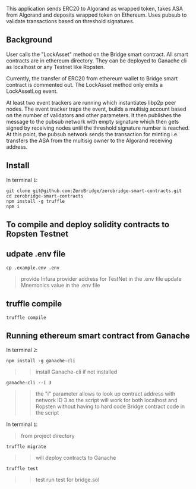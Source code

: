 This application sends ERC20 to Algorand as wrapped token, takes ASA from Algorand and deposits wrapped token on Ethereum. Uses pubsub to validate transactions based on threshold signatures.

## Background
User calls the "LockAsset" method on the Bridge smart contract. All smart contracts are in ethereum directory. They can be deployed to Ganache cli as localhost or any Testnet like Ropsten.
      
Currently, the transfer of ERC20 from ethereum wallet to Bridge smart contract is commented out. The LockAsset method only emits a LockAssetLog event.

At least two event trackers are running which instantiates libp2p peer nodes. The event tracker traps the event, builds a multisig account based on the number of validators and other parameters. It then publishes the message to the pubsub network with empty signature which then gets signed by receiving nodes until the threshold signature number is reached. At this point, the pubsub network sends the transaction for minting i.e. transfers the ASA from the multisig owner to the Algorand receiving address. 

## Install

In terminal `1`:

```
git clone git@github.com:ZeroBridge/zerobridge-smart-contracts.git
cd zerobridge-smart-contracts
npm install -g truffle
npm i
```
## To compile and deploy solidity contracts to Ropsten Testnet

## udpate .env file

```
cp .example.env .env
```

> provide Infura provider address for TestNet in the .env file
> update Mnemonics value in the .env file

## truffle compile

```
truffle compile
```

## Running ethereum smart contract from Ganache

In terminal `2`:  

```
npm install -g ganache-cli
``` 

>> install Ganache-cli if not installed

```
ganache-cli --i 3
```

>> the "i" parameter allows to look up contract address with network ID 3 so the script will work
 for both localhost and Ropsten without having to hard code Bridge contract code in the script

In terminal `1`: 

> from project directory

```
truffle migrate
```
>>  will deploy contracts to Ganache

```
truffle test 
```
>> test run test for bridge.sol

